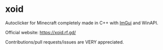 # xoid
Autoclicker for Minecraft completely made in C++ with [ImGui](https://github.com/ocornut/imgui) and WinAPI.

Official website: https://xoid.rf.gd/

Contributions/pull requests/issues are VERY appreciated.
